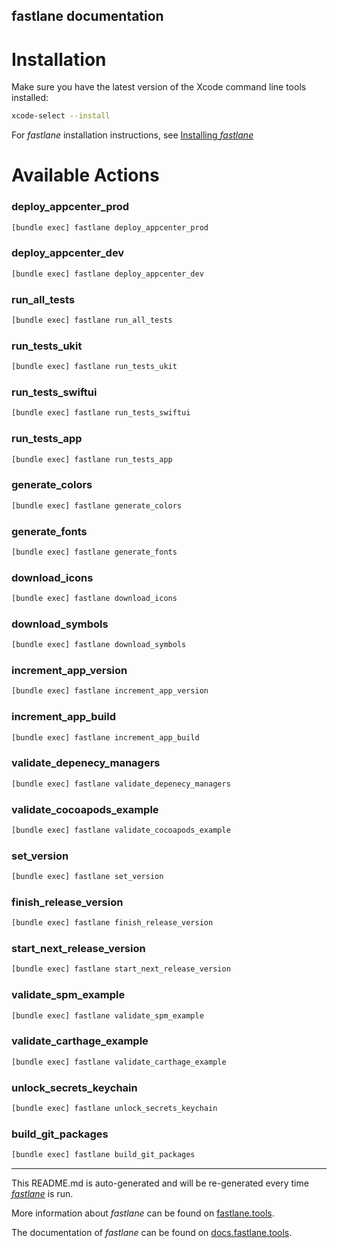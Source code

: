 fastlane documentation
----

# Installation

Make sure you have the latest version of the Xcode command line tools installed:

```sh
xcode-select --install
```

For _fastlane_ installation instructions, see [Installing _fastlane_](https://docs.fastlane.tools/#installing-fastlane)

# Available Actions

### deploy_appcenter_prod

```sh
[bundle exec] fastlane deploy_appcenter_prod
```



### deploy_appcenter_dev

```sh
[bundle exec] fastlane deploy_appcenter_dev
```



### run_all_tests

```sh
[bundle exec] fastlane run_all_tests
```



### run_tests_ukit

```sh
[bundle exec] fastlane run_tests_ukit
```



### run_tests_swiftui

```sh
[bundle exec] fastlane run_tests_swiftui
```



### run_tests_app

```sh
[bundle exec] fastlane run_tests_app
```



### generate_colors

```sh
[bundle exec] fastlane generate_colors
```



### generate_fonts

```sh
[bundle exec] fastlane generate_fonts
```



### download_icons

```sh
[bundle exec] fastlane download_icons
```



### download_symbols

```sh
[bundle exec] fastlane download_symbols
```



### increment_app_version

```sh
[bundle exec] fastlane increment_app_version
```



### increment_app_build

```sh
[bundle exec] fastlane increment_app_build
```



### validate_depenecy_managers

```sh
[bundle exec] fastlane validate_depenecy_managers
```



### validate_cocoapods_example

```sh
[bundle exec] fastlane validate_cocoapods_example
```



### set_version

```sh
[bundle exec] fastlane set_version
```



### finish_release_version

```sh
[bundle exec] fastlane finish_release_version
```



### start_next_release_version

```sh
[bundle exec] fastlane start_next_release_version
```



### validate_spm_example

```sh
[bundle exec] fastlane validate_spm_example
```



### validate_carthage_example

```sh
[bundle exec] fastlane validate_carthage_example
```



### unlock_secrets_keychain

```sh
[bundle exec] fastlane unlock_secrets_keychain
```



### build_git_packages

```sh
[bundle exec] fastlane build_git_packages
```



----

This README.md is auto-generated and will be re-generated every time [_fastlane_](https://fastlane.tools) is run.

More information about _fastlane_ can be found on [fastlane.tools](https://fastlane.tools).

The documentation of _fastlane_ can be found on [docs.fastlane.tools](https://docs.fastlane.tools).

